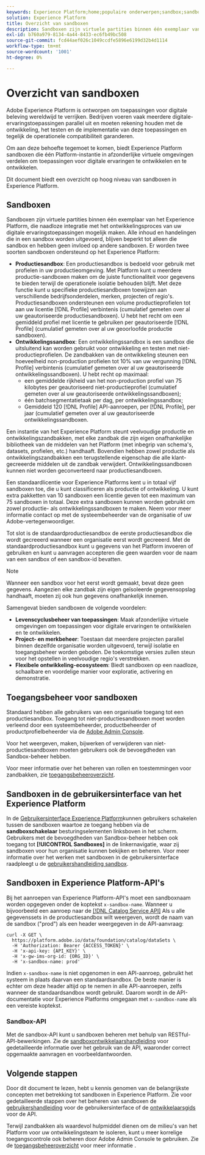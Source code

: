 ```yaml
---
keywords: Experience Platform;home;populaire onderwerpen;sandbox;sandbox;testen;testen
solution: Experience Platform
title: Overzicht van sandboxen
description: Sandboxen zijn virtuele partities binnen één exemplaar van het Experience Platform, die naadloze integratie met het ontwikkelingsproces van uw digitale ervaringstoepassingen mogelijk maken.
exl-id: b760a979-8134-4a44-8433-ec6fb49bc508
source-git-commit: fcd44aef026c1049ccdfe5896e6199d32b4d1114
workflow-type: tm+mt
source-wordcount: '1001'
ht-degree: 0%

---
```


# Overzicht van sandboxen

Adobe Experience Platform is ontworpen om toepassingen voor digitale beleving wereldwijd te verrijken. Bedrijven voeren vaak meerdere digitale-ervaringstoepassingen parallel uit en moeten rekening houden met de ontwikkeling, het testen en de implementatie van deze toepassingen en tegelijk de operationele compatibiliteit garanderen.

Om aan deze behoefte tegemoet te komen, biedt Experience Platform sandboxen die één Platform-instantie in afzonderlijke virtuele omgevingen verdelen om toepassingen voor digitale ervaringen te ontwikkelen en te ontwikkelen.

Dit document biedt een overzicht op hoog niveau van sandboxen in Experience Platform.

## Sandboxen

Sandboxen zijn virtuele partities binnen één exemplaar van het Experience Platform, die naadloze integratie met het ontwikkelingsproces van uw digitale ervaringstoepassingen mogelijk maken. Alle inhoud en handelingen die in een sandbox worden uitgevoerd, blijven beperkt tot alleen die sandbox en hebben geen invloed op andere sandboxen. Er worden twee soorten sandboxen ondersteund op het Experience Platform:

* **Productiesandbox**: Een productiesandbox is bedoeld voor gebruik met profielen in uw productieomgeving. Met Platform kunt u meerdere productie-sandboxen maken om de juiste functionaliteit voor gegevens te bieden terwijl de operationele isolatie behouden blijft. Met deze functie kunt u specifieke productiesandboxen toewijzen aan verschillende bedrijfsonderdelen, merken, projecten of regio&#39;s. Productiesandboxen ondersteunen een volume productieprofielen tot aan uw licentie [!DNL Profile] verbintenis (cumulatief gemeten over al uw geautoriseerde productiesandboxen). U hebt het recht om een gemiddeld profiel met licentie te gebruiken per geautoriseerde [!DNL Profile] (cumulatief gemeten over al uw geoorloofde productie sandboxen).
* **Ontwikkelingssandbox**: Een ontwikkelingssandbox is een sandbox die uitsluitend kan worden gebruikt voor ontwikkeling en testen met niet-productieprofielen. De zandbakken van de ontwikkeling steunen een hoeveelheid non-production profielen tot 10% van uw vergunning [!DNL Profile] verbintenis (cumulatief gemeten over al uw geautoriseerde ontwikkelingssandboxen). U hebt recht op maximaal:
   * een gemiddelde rijkheid van het non-production profiel van 75 kilobytes per geautoriseerd niet-productieprofiel (cumulatief gemeten over al uw geautoriseerde ontwikkelingssandboxen);
   * één batchsegmentatietaak per dag, per ontwikkelingssandbox;
   * Gemiddeld 120 [!DNL Profile] API-aanroepen, per [!DNL Profile], per jaar (cumulatief gemeten over al uw geautoriseerde ontwikkelingssandboxen.

Een instantie van het Experience Platform steunt veelvoudige productie en ontwikkelingszandbakken, met elke zandbak die zijn eigen onafhankelijke bibliotheek van de middelen van het Platform (met inbegrip van schema&#39;s, datasets, profielen, etc.) handhaaft. Bovendien hebben zowel productie als ontwikkelingszandbakken een terugstellende eigenschap die alle klant-gecreeerde middelen uit de zandbak verwijdert. Ontwikkelingssandboxen kunnen niet worden geconverteerd naar productiesandboxen.

Een standaardlicentie voor Experience Platforms kent u in totaal vijf sandboxen toe, die u kunt classificeren als productie of ontwikkeling. U kunt extra pakketten van 10 sandboxen een licentie geven tot een maximum van 75 sandboxen in totaal. Deze extra sandboxen kunnen worden gebruikt om zowel productie- als ontwikkelingssandboxen te maken. Neem voor meer informatie contact op met de systeembeheerder van de organisatie of uw Adobe-vertegenwoordiger.

Tot slot is de standaardproductiesandbox de eerste productiesandbox die wordt gecreeerd wanneer een organisatie eerst wordt gecreeerd. Met de standaardproductiesandbox kunt u gegevens van het Platform invoeren of gebruiken en kunt u aanvragen accepteren die geen waarden voor de naam van een sandbox of een sandbox-id bevatten.

>[!NOTE]
>
>Wanneer een sandbox voor het eerst wordt gemaakt, bevat deze geen gegevens. Aangezien elke zandbak zijn eigen geïsoleerde gegevensopslag handhaaft, moeten zij ook hun gegevens onafhankelijk innemen.

Samengevat bieden sandboxen de volgende voordelen:

* **Levenscyclusbeheer van toepassingen**: Maak afzonderlijke virtuele omgevingen om toepassingen voor digitale ervaringen te ontwikkelen en te ontwikkelen.
* **Project- en merkbeheer**: Toestaan dat meerdere projecten parallel binnen dezelfde organisatie worden uitgevoerd, terwijl isolatie en toegangsbeheer worden geboden. De toekomstige versies zullen steun voor het opstellen in veelvoudige regio&#39;s verstrekken.
* **Flexibele ontwikkeling-ecosysteem**: Biedt sandboxen op een naadloze, schaalbare en voordelige manier voor exploratie, activering en demonstratie.

## Toegangsbeheer voor sandboxen

Standaard hebben alle gebruikers van een organisatie toegang tot een productiesandbox. Toegang tot niet-productiesandboxen moet worden verleend door een systeembeheerder, productbeheerder of productprofielbeheerder via de [Adobe Admin Console](https://adminconsole.adobe.com).

Voor het weergeven, maken, bijwerken of verwijderen van niet-productiesandboxen moeten gebruikers ook de bevoegdheden van Sandbox-beheer hebben.

Voor meer informatie over het beheren van rollen en toestemmingen voor zandbakken, zie [toegangsbeheeroverzicht](../access-control/home.md).

## Sandboxen in de gebruikersinterface van het Experience Platform

In de [Gebruikersinterface Experience Platform](https://platform.adobe.com)kunnen gebruikers schakelen tussen de sandboxen waartoe ze toegang hebben via de **sandboxschakelaar** besturingselementen linksboven in het scherm.  Gebruikers met de bevoegdheden van Sandbox-beheer hebben ook toegang tot **[!UICONTROL Sandboxes]** in de linkernavigatie, waar zij sandboxen voor hun organisatie kunnen bekijken en beheren. Voor meer informatie over het werken met sandboxen in de gebruikersinterface raadpleegt u de [gebruikershandleiding sandbox](ui/overview.md).

## Sandboxen in Experience Platform-API&#39;s

Bij het aanroepen van Experience Platform-API&#39;s moet een sandboxnaam worden opgegeven onder de koptekst `x-sandbox-name`. Wanneer u bijvoorbeeld een aanroep naar de [[!DNL Catalog Service API]](https://www.adobe.io/experience-platform-apis/references/catalog/) Als u alle gegevenssets in de productiesandbox wilt weergeven, wordt de naam van de sandbox (&quot;prod&quot;) als een header weergegeven in de API-aanvraag:

```shell
curl -X GET \
  https://platform.adobe.io/data/foundation/catalog/dataSets \
  -H 'Authorization: Bearer {ACCESS_TOKEN}' \
  -H 'x-api-key: {API_KEY}' \
  -H 'x-gw-ims-org-id: {ORG_ID}' \
  -H 'x-sandbox-name: prod'
```

Indien `x-sandbox-name` is niet opgenomen in een API-aanroep, gebruikt het systeem in plaats daarvan een standaardsandbox. De beste manier is echter om deze header altijd op te nemen in alle API-aanroepen, zelfs wanneer de standaardsandbox wordt gebruikt. Daarom wordt in de API-documentatie voor Experience Platforms omgegaan met `x-sandbox-name` als een vereiste koptekst.

### Sandbox-API

Met de sandbox-API kunt u sandboxen beheren met behulp van RESTful-API-bewerkingen. Zie de [sandboxontwikkelaarshandleiding](api/overview.md) voor gedetailleerde informatie over het gebruik van de API, waaronder correct opgemaakte aanvragen en voorbeeldantwoorden.

## Volgende stappen

Door dit document te lezen, hebt u kennis genomen van de belangrijkste concepten met betrekking tot sandboxen in Experience Platform. Zie voor gedetailleerde stappen over het beheren van sandboxen de [gebruikershandleiding](ui/overview.md) voor de gebruikersinterface of de [ontwikkelaarsgids](./api/getting-started.md) voor de API.

Terwijl zandbakken als waardevol hulpmiddel dienen om de milieu&#39;s van het Platform voor uw ontwikkelingsteam te isoleren, kunt u meer korrelige toegangscontrole ook beheren door Adobe Admin Console te gebruiken. Zie de [toegangsbeheeroverzicht](../access-control/home.md) voor meer informatie .
